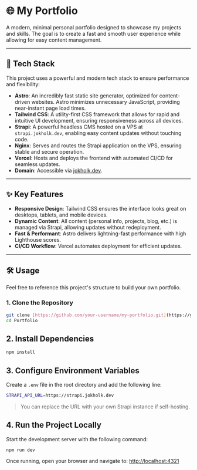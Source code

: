 # 🌐 My Portfolio

A modern, minimal personal portfolio designed to showcase my projects and skills. The goal is to create a fast and smooth user experience while allowing for easy content management.

---

## 🚀 Tech Stack

This project uses a powerful and modern tech stack to ensure performance and flexibility:

- **Astro**: An incredibly fast static site generator, optimized for content-driven websites. Astro minimizes unnecessary JavaScript, providing near-instant page load times.
- **Tailwind CSS**: A utility-first CSS framework that allows for rapid and intuitive UI development, ensuring responsiveness across all devices.
- **Strapi**: A powerful headless CMS hosted on a VPS at `strapi.jokholk.dev`, enabling easy content updates without touching code.
- **Nginx**: Serves and routes the Strapi application on the VPS, ensuring stable and secure operation.
- **Vercel**: Hosts and deploys the frontend with automated CI/CD for seamless updates.
- **Domain**: Accessible via [jokholk.dev](https://jokholk.dev).

---

## ✨ Key Features

- **Responsive Design**: Tailwind CSS ensures the interface looks great on desktops, tablets, and mobile devices.
- **Dynamic Content**: All content (personal info, projects, blog, etc.) is managed via Strapi, allowing updates without redeployment.
- **Fast & Performant**: Astro delivers lightning-fast performance with high Lighthouse scores.
- **CI/CD Workflow**: Vercel automates deployment for efficient updates.

---

## 🛠️ Usage

Feel free to reference this project's structure to build your own portfolio.

### 1. Clone the Repository

```bash
git clone [https://github.com/your-username/my-portfolio.git](https://github.com/Jok-Holk/Portfolio/)
cd Portfolio
```

## 2. Install Dependencies

```bash
npm install
```

## 3. Configure Environment Variables

Create a `.env` file in the root directory and add the following line:

```bash
STRAPI_API_URL=https://strapi.jokholk.dev
```
> You can replace the URL with your own Strapi instance if self-hosting.

## 4. Run the Project Locally

Start the development server with the following command:

```bash
npm run dev
```

Once running, open your browser and navigate to: [http://localhost:4321](http://localhost:4321)
